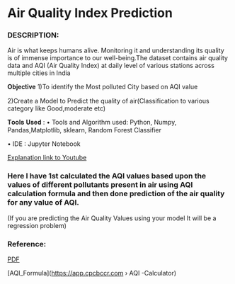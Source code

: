 # Air Quality Index Prediction

### DESCRIPTION:
Air is what keeps humans alive. Monitoring it and understanding its quality is of immense importance to our well-being.The dataset contains air quality data and AQI (Air Quality Index) at daily level of various stations across multiple cities in India

𝐎𝐛𝐣𝐞𝐜𝐭𝐢𝐯𝐞
1)To identify the Most polluted City based on AQI value

2)Create a Model to Predict the quality of air(Classification to various category like Good,moderate etc)

𝐓𝐨𝐨𝐥𝐬 𝐔𝐬𝐞𝐝 : 
•	Tools and Algorithm used: Python, Numpy, Pandas,Matplotlib, sklearn, Random Forest Classifier

•	IDE : Jupyter Notebook

[Explanation link to Youtube](https://lnkd.in/gxcNRkC)


### Here I have 1st calculated the AQI values based upon the values of different pollutants present in air using AQI calculation formula and then done prediction of the air quality for any value of AQI.

(If you are predicting the Air Quality Values using your model It will be a regression problem)




### Reference:


[PDF](https://app.cpcbccr.com/ccr_docs/How_AQI_Calculated.pdf)

[AQI_Formula](https://app.cpcbccr.com › AQI -Calculator)
